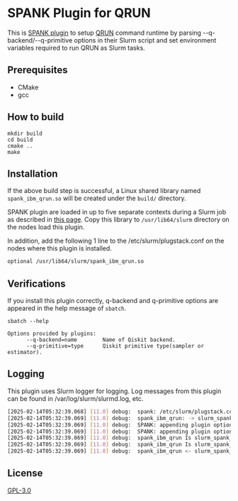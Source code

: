 # SPANK Plugin for QRUN

This is [SPANK plugin](https://slurm.schedmd.com/spank.html) to setup [QRUN](../../commands/qrun/README.md) command runtime by parsing --q-backend/--q-primitive options in their Slurm script and set environment variables required to run QRUN as Slurm tasks.
 
## Prerequisites

* CMake
* gcc


## How to build

```shell-session
mkdir build
cd build
cmake ..
make
```

## Installation

If the above build step is successful, a Linux shared library named `spank_ibm_qrun.so` will be created under the `build/` directory. 

SPANK plugin are loaded in up to five separate contexts during a Slurm job as described in [this page](https://slurm.schedmd.com/spank.html#SECTION_SPANK-PLUGINS). Copy this library to `/usr/lib64/slurm` directory on the nodes load this plugin.

In addition, add the following 1 line to the /etc/slurm/plugstack.conf on the nodes where this plugin is installed.

```bash
optional /usr/lib64/slurm/spank_ibm_qrun.so
```

## Verifications

If you install this plugin correctly, q-backend and q-primitive options are appeared in the help message of `sbatch`.

```shell-session
sbatch --help

Options provided by plugins:
      --q-backend=name        Name of Qiskit backend.
      --q-primitive=type      Qiskit primitive type(sampler or estimator).

```

## Logging

This plugin uses Slurm logger for logging. Log messages from this plugin can be found in /var/log/slurm/slurmd.log, etc.

```bash
[2025-02-14T05:32:39.068] [11.0] debug:  spank: /etc/slurm/plugstack.conf:2: Loaded plugin spank_ibm_qrun.so
[2025-02-14T05:32:39.069] [11.0] debug:  spank_ibm_qrun: -> slurm_spank_init argc=0
[2025-02-14T05:32:39.069] [11.0] debug:  SPANK: appending plugin option "q-backend"
[2025-02-14T05:32:39.069] [11.0] debug:  SPANK: appending plugin option "q-primitive"
[2025-02-14T05:32:39.069] [11.0] debug:  spank_ibm_qrun Is slurm_spank_task_init() supported ? 1
[2025-02-14T05:32:39.069] [11.0] debug:  spank_ibm_qrun Is slurm_spank_task_exit() supported ? 0
[2025-02-14T05:32:39.069] [11.0] debug:  spank_ibm_qrun <- slurm_spank_init rc=0
```

## License

[GPL-3.0](https://github.com/qiskit-community/spank-plugins/blob/main/LICENSE)
